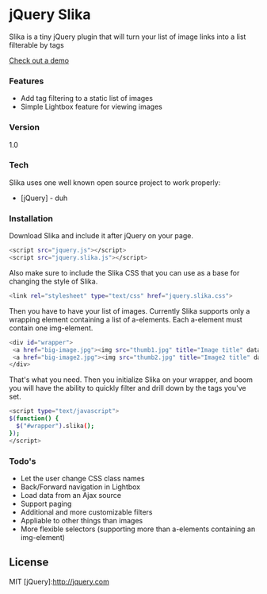 # jQuery Slika

Slika is a tiny jQuery plugin that will turn your list of image links into a list filterable by tags

[Check out a demo](http://goo.gl/9aZIUS)

### Features
 - Add tag filtering to a static list of images
 - Simple Lightbox feature for viewing images

### Version
1.0

### Tech

Slika uses one well known open source project to work properly:

* [jQuery] - duh

### Installation

Download Slika and include it after jQuery on your page.

```sh
<script src="jquery.js"></script>
<script src="jquery.slika.js"></script>
```

Also make sure to include the Slika CSS that  you can use as a base  for changing the style of Slika.

```sh
<link rel="stylesheet" type="text/css" href="jquery.slika.css">
```
Then you have to have your list of images. Currently Slika supports only a wrapping element containing a list of a-elements. Each a-element must contain one img-element.

```sh
<div id="wrapper">
 <a href="big-image.jpg"><img src="thumb1.jpg" title="Image title" data-slika-tags="['Tag 1', 'Tag 2']" /></a>
 <a href="big-image2.jpg"><img src="thumb2.jpg" title="Image2 title" data-slika-tags="['Tag 2', 'Tag 3']" /></a>
</div>
```
That's what you need. Then you initialize Slika on your wrapper, and boom you will have the ability to quickly filter and drill down by the tags you've set.

```sh
<script type="text/javascript">
$(function() {
  $("#wrapper").slika();
});
</script>
```

### Todo's

 - Let the user change CSS class names
 - Back/Forward navigation in Lightbox
 - Load data from an Ajax source
 - Support paging
 - Additional and more customizable filters
 - Appliable to other things than images
 - More flexible selectors (supporting more than a-elements containing an img-element)

License
----

MIT
[jQuery]:http://jquery.com

